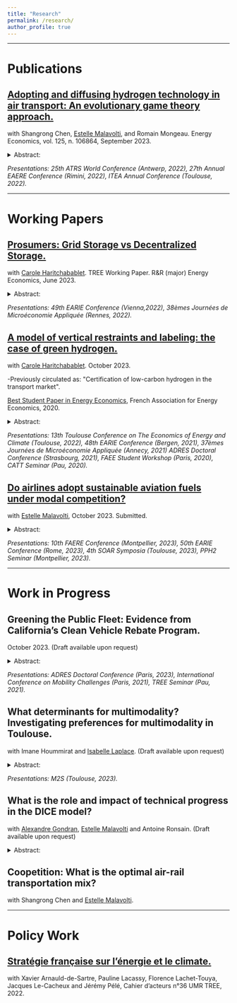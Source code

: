 ```yaml
---
title: "Research"
permalink: /research/
author_profile: true
---
```


---

# Publications

## [Adopting and diffusing hydrogen technology in air transport: An evolutionary game theory approach.](https://www.sciencedirect.com/science/article/pii/S0140988323003626#d1e8012)
with Shangrong Chen, [Estelle Malavolti](https://www.tse-fr.eu/people/estelle-malavolti), and Romain Mongeau. Energy Economics, vol. 125, n. 106864, September 2023.

<details>
<summary>Abstract: </summary>
This paper uses an evolutionary game theory approach to assess the diffusion of different hydrogen technologies in the air transport system. Our model is extended to consider uncertainty, as well as the impact of the “Flight Shame” movement and different policies such as subsidies or taxes. A sufficiently high initial percentage of hydrogen adopters is required for full adoption following the market social learning mechanism. This fixed internal point is determined by the benefits of switching technologies, the extra costs, and the ground handling fee. We complement our theoretical analysis with a well-calibrated simulation using industry data to study the diffusion of different hydrogen innovations. Without any government intervention, carbon neutrality at the 2050 Horizon is only feasible with the most disruptive technologies. Other intermediate technologies are not profitable enough to meet the Net Zero CO2 emissions goal. 
</details>

_Presentations: 25th ATRS World Conference (Antwerp, 2022), 27th Annual EAERE Conference (Rimini, 2022), ITEA Annual Conference (Toulouse, 2022)._

---

# Working Papers

## [Prosumers: Grid Storage vs Decentralized Storage.](https://sjbravom.github.io/papers/prosumers.pdf)
with [Carole Haritchabablet](https://www.tse-fr.eu/fr/people/carole-haritchabalet). TREE Working Paper. R&R (major) Energy Economics, June 2023.

<details>
<summary>Abstract: </summary>
The number of prosumers—consumers equipped with decentralized production—should rise following the 2023 Renewable Energy Directive and increasing energy prices. The economic literature suggests a potential for demand-side storage. In this study, we present a stylized microeconomic model to analyze storage investment decisions by a representative consumer with either centralized (quantity regulation) or decentralized (price regulation) storage. Prosumers may become storers only when the cost of producing energy is sufficiently low, and this condition is more stringent under centralized storage. Additionally, there may be more storage under quantity regulation. We calibrate our model using data from France, considering two storage technologies: batteries and fuel cells. Consumers' preferred regulatory regime depends on the technology used for individual storage, with a preference for quantity regulation when utilizing a fuel cell and vice versa for batteries. The Distribution System Operator (DSO) is better off under quantity regulation, except in the case of centralized hydrogen storage. Energy storage enables the DSO to avoid operating at a loss under price regulation, and welfare is higher with energy storage under both regulations.
</details>

_Presentations: 49th EARIE Conference (Vienna,2022), 38èmes Journées de Microéconomie Appliquée (Rennes, 2022)._


## [A model of vertical restraints and labeling: the case of green hydrogen.](https://sjbravom.github.io/papers/CertificationlowcarbonH2_v0__Copy_.pdf)
with [Carole Haritchabablet](https://www.tse-fr.eu/fr/people/carole-haritchabalet). October 2023. 

-Previously circulated as: "Certification of low-carbon hydrogen in the transport market".

[Best Student Paper in Energy Economics](https://www.faee.fr/fr/51-prix-de-l-aee.html#/awards/2020), French Association for Energy Economics, 2020.

<details>
<summary>Abstract: </summary>
A label for green gases, such as green hydrogen (H2) and bio-methane, could allow retailers to exploit consumers' willingness to pay for environmental quality and ease their diffusion. The cost gap between green gases and their conventional counterparts raises concerns regarding the effectiveness of a label in markets characterized by a complex value chain such as road transportation. We build a stylized model of an H2-based road transport market to assess whether the market’s organization could be as efficient as a label policy in a setup where consumers have no direct information about production. With the label, producers prefer to exploit the double marginalization to the detriment of social welfare. However, this allows the high-quality producer to cover its fixed costs. Without the label, producers can use vertical restraints to convey quality information to consumers. The informational problem creates a trade-off between the intensity of competition (driven by perceived qualities) and cost efficiency. The implementation of an optimal label policy depends on the cost gap between qualities and on consumers’ expectations about the share of green H2 available in the market. Under the current cost gap, if consumers were to be informed about the current production landscape, it is possible that their beliefs would lean towards a relatively pessimistic view. In such a case, the label would be socially optimal. Additional policy instruments such as a carbon tax could decrease the cost gap, in such a case society would be better off without the label.
</details>

_Presentations: 13th Toulouse Conference on The Economics of Energy and Climate (Toulouse, 2022), 48th EARIE Conference (Bergen, 2021), 37èmes Journées de Microéconomie Appliquée (Annecy, 2021) ADRES  Doctoral Conference (Strasbourg, 2021), FAEE Student Workshop (Paris, 2020), CATT Seminar (Pau, 2020)._


## [Do airlines adopt sustainable aviation fuels under modal competition?](https://sjbravom.github.io/papers/DraftTariffSAF.pdf)
with [Estelle Malavolti](https://www.tse-fr.eu/people/estelle-malavolti), October 2023. Submitted.
      
<details>
<summary>Abstract: </summary>
Reducing the level of carbon dioxide (CO2) emissions in air transport calls for policies supporting less polluting fuels. The International Civil Aviation Organization and the European Union have launched policies to support the adoption of sustainable aviation fuels (SAFs). Besides this, Schiphol, Heathrow, and airports from the Swedavia AB group are considering implementing a system of differentiated airport charges based on environmental performance. However, the use of discriminatory charges is forbidden under Article 15 of the Chicago Convention. Our paper studies the impact of authorizing differentiated charges in the context of intermodal competition. We find that with uniform tariffs, airlines have no incentive to use SAFs. Instead, if a regulator authorizes discriminatory aeronautical charges, airlines may switch to a SAF and kerosene blend. When the costs associated with using a blend are smaller than passengers’ disutility when not traveling with their preferred transportation mode, discriminatory charges increase air transportation's market share. Thus, using a blend may prevent losing passengers to the rail in the context of passengers' increasing environmental awareness.
</details>

_Presentations: 10th FAERE Conference (Montpellier, 2023), 50th EARIE Conference (Rome, 2023), 4th SOAR Symposia (Toulouse, 2023), PPH2 Seminar (Montpellier, 2023)._

---

# Work in Progress

## Greening the Public Fleet: Evidence from California’s Clean Vehicle Rebate Program.
October 2023. (Draft available upon request)
      
<details>
<summary>Abstract: </summary>
The Californian Clean Vehicle Rebate Project offers rebates for plug-in-hybrid electric (PHEVs) and zero-emissions vehicles (ZEVs) to private consumers as well as state agencies. One might wonder whether these rebates provide enough incentives for ZEVs public purchases, or if these public funds would be better allocated elsewhere. This paper exploits a change in the rebate allocation guidelines around 2016 using a Poisson pseudo-maximum likelihood regression with two-way fixed effects to investigate the relationship between rebates and government purchases. Unlike what could be expected, more generous rebates are negatively correlated with ZEVs public purchases. This counter-intuitive result might suggest that government agencies are insensitive to rebates. Conversely, we find that agencies in non-disadvantaged communities, that do not have access to the increased rebates, are the ones purchasing ZEVs. This suggests that California is still in the early stages of a transition to a greener public fleet. A new rebate allocation based on state agencies' financial resources and their fleet's level of emissions could facilitate the green transition of the state fleet.
</details>

_Presentations: ADRES  Doctoral Conference (Paris, 2023), International Conference on Mobility Challenges (Paris, 2021), TREE Seminar (Pau, 2021)._


## What determinants for multimodality? Investigating preferences for multimodality in Toulouse. 
with Imane Hoummirat and [Isabelle Laplace](https://cv.hal.science/isabelle-laplace). (Draft available upon request)

<details>
<summary>Abstract: </summary>
Multimodality appears as a solution to reduce congestion and air pollution in the context of urban areas with growing populations. Mobility as a Service tools can encourage further the adoption of multimodal transportation Docherty et al., 2018). Nevertheless, the effectiveness of MaaS tools in promoting multimodal trips depends on many factors such as socio-demographic and economic characteristics, psychological factors, and trip circumstances. We propose an econometric investigation of these factors using the last wave of the "Enquête Ménages Déplacements" from 2013 in Toulouse. Our analysis highlights the importance of geographical location in shaping transportation choices with important differences between residents and trips between and within Toulouse and its suburbs. Psychological factors, such as environmental concern, also positively influence multimodal trips, unlike habits.
</details>

_Presentations: M2S (Toulouse, 2023)._


##  What is the role and impact of technical progress in the DICE model?
with [Alexandre Gondran](http://alexandre.gondran.free.fr), [Estelle Malavolti](https://www.tse-fr.eu/people/estelle-malavolti) and Antoine Ronsain. (Draft available upon request)

<details>
<summary>Abstract: </summary>
According to Meadows et al. (1972), technical progress only delays the overstepping of planetary limits and the socioeconomic collapse. In contrast, the DICE model asserts that technical progress can prevent limits (global warming in that case) from being reached. Our study aims to gain a better understanding of the role of technical progress in the DICE model. We show first that technical progress is the main factor of economic growth by stimulating economic productivity. We also find that technical progress can stop climate change if it is stimulated by a carbon tax levied on production. However, if backstop technologies, a proxy for technical progress, are not sufficiently effective, economic output tends to decline or even collapse, and temperatures soar.  
</details>


##  Coopetition: What is the optimal air-rail transportation mix?
with Shangrong Chen and [Estelle Malavolti](https://www.tse-fr.eu/people/estelle-malavolti).

---

# Policy Work

## [Stratégie française sur l’énergie et le climate.](https://archivephase1.concertation-strategie-energie-climat.gouv.fr/cahier-dacteur-ndeg36-unite-recherche-mixte-tree-transitions-energetiques-environnementales) 
with Xavier Arnauld-de-Sartre, Pauline Lacassy, Florence Lachet-Touya, Jacques Le-Cacheux and Jérémy Pélé, Cahier d’acteurs n°36 UMR TREE, 2022. 

